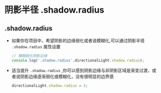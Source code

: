 # 阴影半径 .shadow.radius

## .shadow.radius

+ 如果你在项目中，希望阴影的边缘弱化或者说模糊化,可以通过阴影半径 `.shadow.radius` 属性设置

  ```js
  // 模糊弱化阴影边缘
  console.log('.shadow.radius',directionalLight.shadow.radius);
  ```

+ 适当提升 `.shadow.radius` ,你可以感到阴影边缘与非阴影区域是渐变过渡，或者说阴影边缘逐渐弱化或模糊化，没有很明显的边界感

  ```js
  directionalLight.shadow.radius = 3;
  ```
